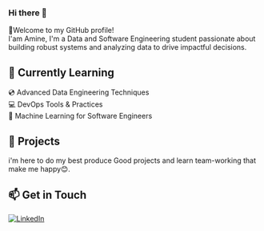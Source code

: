### Hi there 👋
👋Welcome to my GitHub profile! </br>I'am Amine, I'm a Data and Software Engineering student passionate about building robust systems and analyzing data to drive impactful decisions.
## 🌱 Currently Learning
 💿 Advanced Data Engineering Techniques</br>
 💻 DevOps Tools & Practices</br>
 🤖 Machine Learning for Software Engineers</br>
## 💼 Projects
i'm here to do my best produce Good projects and learn team-working that make me happy😊.
## 📫 Get in Touch
[![LinkedIn](https://img.shields.io/badge/linkedin-%230077B5.svg?style=for-the-badge&logo=linkedin&logoColor=white)](https://www.linkedin.com/in/johndoe)
 
 
